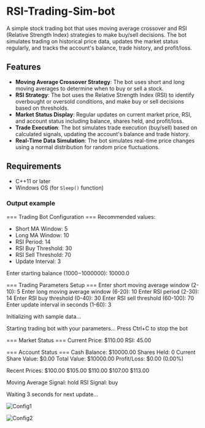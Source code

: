 # RSI-Trading-Sim-bot

A simple stock trading bot that uses moving average crossover and RSI (Relative Strength Index) strategies to make buy/sell decisions. The bot simulates trading on historical price data, updates the market status regularly, and tracks the account's balance, trade history, and profit/loss.

## Features

- **Moving Average Crossover Strategy**: The bot uses short and long moving averages to determine when to buy or sell a stock.
- **RSI Strategy**: The bot uses the Relative Strength Index (RSI) to identify overbought or oversold conditions, and make buy or sell decisions based on thresholds.
- **Market Status Display**: Regular updates on current market price, RSI, and account status including balance, shares held, and profit/loss.
- **Trade Execution**: The bot simulates trade execution (buy/sell) based on calculated signals, updating the account's balance and trade history.
- **Real-Time Data Simulation**: The bot simulates real-time price changes using a normal distribution for random price fluctuations.

## Requirements

- C++11 or later
- Windows OS (for `Sleep()` function)

### Output example
=== Trading Bot Configuration ===
Recommended values:
- Short MA Window: 5
- Long MA Window: 10
- RSI Period: 14
- RSI Buy Threshold: 30
- RSI Sell Threshold: 70
- Update Interval: 3

Enter starting balance ($1000-$1000000): 10000.0

=== Trading Parameters Setup ===
Enter short moving average window (2-10): 5
Enter long moving average window (6-20): 10
Enter RSI period (2-30): 14
Enter RSI buy threshold (0-40): 30
Enter RSI sell threshold (60-100): 70
Enter update interval in seconds (1-60): 3

Initializing with sample data...

Starting trading bot with your parameters...
Press Ctrl+C to stop the bot

=== Market Status ===
Current Price: $110.00
RSI: 45.00

=== Account Status ===
Cash Balance: $10000.00
Shares Held: 0
Current Share Value: $0.00
Total Value: $10000.00
Profit/Loss: $0.00 (0.00%)

Recent Prices: $100.00 $105.00 $110.00 $107.00 $113.00

Moving Average Signal: hold
RSI Signal: buy

Waiting 3 seconds for next update...

![Config1](https://github.com/user-attachments/assets/9a20c3a4-55d3-4976-b811-03826212ca1f)

![Config2](https://github.com/user-attachments/assets/13abe3ae-061b-4c9e-ada7-8515023dce9d)


